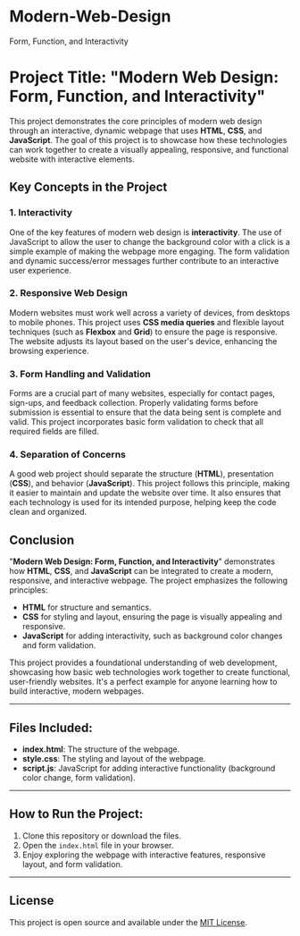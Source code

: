 # Modern-Web-Design
Form, Function, and Interactivity

# Project Title: "Modern Web Design: Form, Function, and Interactivity"

This project demonstrates the core principles of modern web design through an interactive, dynamic webpage that uses **HTML**, **CSS**, and **JavaScript**. The goal of this project is to showcase how these technologies can work together to create a visually appealing, responsive, and functional website with interactive elements.

## Key Concepts in the Project

### 1. **Interactivity**
One of the key features of modern web design is **interactivity**. The use of JavaScript to allow the user to change the background color with a click is a simple example of making the webpage more engaging. The form validation and dynamic success/error messages further contribute to an interactive user experience.

### 2. **Responsive Web Design**
Modern websites must work well across a variety of devices, from desktops to mobile phones. This project uses **CSS media queries** and flexible layout techniques (such as **Flexbox** and **Grid**) to ensure the page is responsive. The website adjusts its layout based on the user's device, enhancing the browsing experience.

### 3. **Form Handling and Validation**
Forms are a crucial part of many websites, especially for contact pages, sign-ups, and feedback collection. Properly validating forms before submission is essential to ensure that the data being sent is complete and valid. This project incorporates basic form validation to check that all required fields are filled.

### 4. **Separation of Concerns**
A good web project should separate the structure (**HTML**), presentation (**CSS**), and behavior (**JavaScript**). This project follows this principle, making it easier to maintain and update the website over time. It also ensures that each technology is used for its intended purpose, helping keep the code clean and organized.

## Conclusion

"**Modern Web Design: Form, Function, and Interactivity**" demonstrates how **HTML**, **CSS**, and **JavaScript** can be integrated to create a modern, responsive, and interactive webpage. The project emphasizes the following principles:

- **HTML** for structure and semantics.
- **CSS** for styling and layout, ensuring the page is visually appealing and responsive.
- **JavaScript** for adding interactivity, such as background color changes and form validation.

This project provides a foundational understanding of web development, showcasing how basic web technologies work together to create functional, user-friendly websites. It's a perfect example for anyone learning how to build interactive, modern webpages.

---

## Files Included:
- **index.html**: The structure of the webpage.
- **style.css**: The styling and layout of the webpage.
- **script.js**: JavaScript for adding interactive functionality (background color change, form validation).

---

## How to Run the Project:

1. Clone this repository or download the files.
2. Open the `index.html` file in your browser.
3. Enjoy exploring the webpage with interactive features, responsive layout, and form validation.

---

## License

This project is open source and available under the [MIT License](LICENSE).
